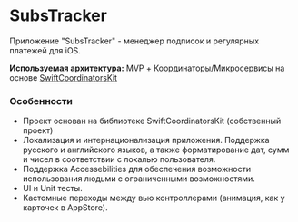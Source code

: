 # SubsTracker


Приложение "SubsTracker" - менеджер подписок и регулярных платежей для iOS.

**Используемая архитектура:** MVP + Координаторы/Микросервисы на основе [SwiftCoordinatorsKit](https://github.com/DobbyWanKenoby/SwiftCoordinatorsKit)

### Особенности

- Проект основан на библиотеке SwiftCoordinatorsKit (собственный проект)
- Локализация и интернационализация приложения. Поддержка русского и английского языков, а также форматирование дат, сумм и чисел в соответствии с локалью пользователя.
- Поддержка Accessebilities для обеспечения возможности использования людьми с ограниченными возможностями.
- UI и Unit тесты.
- Кастомные переходы между вью контроллерами (анимация, как у карточек в AppStore).
